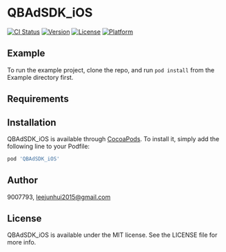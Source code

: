 # QBAdSDK_iOS

[![CI Status](https://img.shields.io/travis/9007793/QBAdSDK_iOS.svg?style=flat)](https://travis-ci.org/9007793/QBAdSDK_iOS)
[![Version](https://img.shields.io/cocoapods/v/QBAdSDK_iOS.svg?style=flat)](https://cocoapods.org/pods/QBAdSDK_iOS)
[![License](https://img.shields.io/cocoapods/l/QBAdSDK_iOS.svg?style=flat)](https://cocoapods.org/pods/QBAdSDK_iOS)
[![Platform](https://img.shields.io/cocoapods/p/QBAdSDK_iOS.svg?style=flat)](https://cocoapods.org/pods/QBAdSDK_iOS)

## Example

To run the example project, clone the repo, and run `pod install` from the Example directory first.

## Requirements

## Installation

QBAdSDK_iOS is available through [CocoaPods](https://cocoapods.org). To install
it, simply add the following line to your Podfile:

```ruby
pod 'QBAdSDK_iOS'
```

## Author

9007793, leejunhui2015@gmail.com

## License

QBAdSDK_iOS is available under the MIT license. See the LICENSE file for more info.
